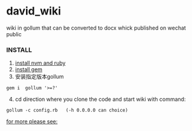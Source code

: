# david_wiki
wiki in gollum that can be converted to docx whick published on wechat public

### INSTALL
1. [install nvm and ruby](https://teddyand.github.io/2022-07-15/jadeI)
2. [install gem ](https://rubygems.org/pages/download)
3.  安装指定版本gollum
```
gem i  gollum '>=?'
```
4. cd direction where you clone the code and start wiki with command:
```
gollum -c config.rb   (-h 0.0.0.0 can choice)
```

[for more please see:]()
